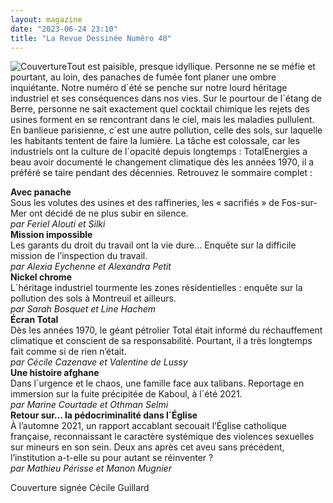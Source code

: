 ```yaml
---
layout: magazine
date: "2023-06-24 23:10"
title: "La Revue Dessinée Numéro 40"
---
```

![Couverture](/img/larevuedessinee-40.png)Tout est paisible, presque idyllique. Personne ne se méfie et pourtant, au loin, des panaches de fumée font planer une ombre inquiétante. Notre numéro d´été se penche sur notre lourd héritage industriel et ses conséquences dans nos vies. Sur le pourtour de l´étang de Berre, personne ne sait exactement quel cocktail chimique les rejets des usines forment en se rencontrant dans le ciel, mais les maladies pullulent. En banlieue parisienne, c´est une autre pollution, celle des sols, sur laquelle les habitants tentent de faire la lumière. La tâche est colossale, car les industriels ont la culture de l´opacité depuis longtemps : TotalEnergies a beau avoir documenté le changement climatique dès les années 1970, il a préféré se taire pendant des décennies. Retrouvez le sommaire complet :  
  
**Avec panache**   
Sous les volutes des usines et des raffineries, les « sacrifiés » de Fos-sur-Mer ont décidé de ne plus subir en silence.  
_par Feriel Alouti et Silki_   
**Mission impossible**   
Les garants du droit du travail ont la vie dure… Enquête sur la difficile mission de l’inspection du travail.  
_par Alexia Eychenne et Alexandra Petit_   
**Nickel chrome**   
L´héritage industriel tourmente les zones résidentielles : enquête sur la pollution des sols à Montreuil et ailleurs.  
_par Sarah Bosquet et Line Hachem_   
**Écran Total**   
Dès les années 1970, le géant pétrolier Total était informé du réchauffement climatique et conscient de sa responsabilité. Pourtant, il a très longtemps fait comme si de rien n’était.  
_par Cécile Cazenave et Valentine de Lussy_   
**Une histoire afghane**   
Dans l´urgence et le chaos, une famille face aux talibans. Reportage en immersion sur la fuite précipitée de Kaboul, à l´été 2021.  
_par Marine Courtade et Othman Selmi_   
**Retour sur… la pédocriminalité dans l´Église**   
À l’automne 2021, un rapport accablant secouait l’Église catholique française, reconnaissant le caractère systémique des violences sexuelles sur mineurs en son sein. Deux ans après cet aveu sans précédent, l’institution a-t-elle su pour autant se réinventer ?  
_par Mathieu Périsse et Manon Mugnier_   

 Couverture signée Cécile Guillard 